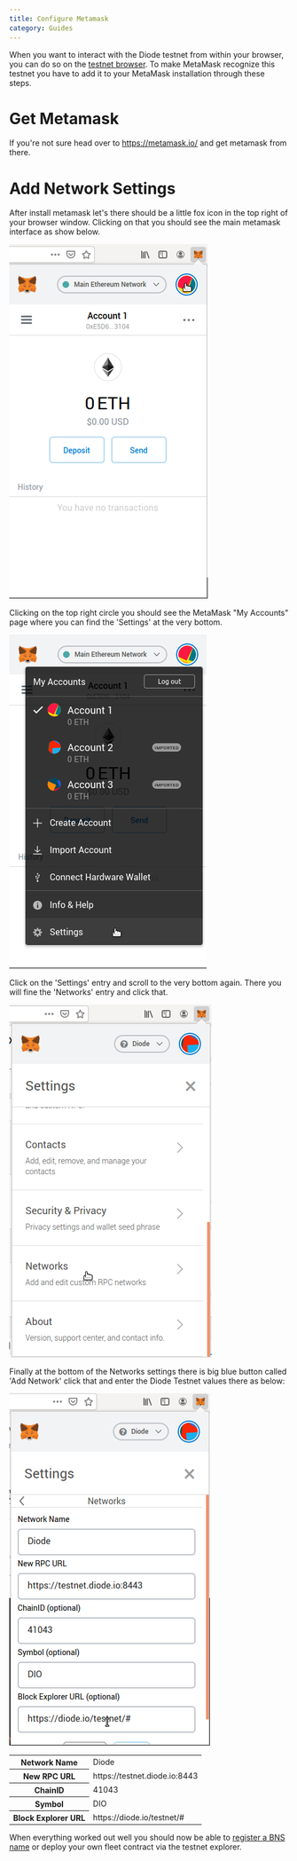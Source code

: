 ```yaml
---
title: Configure Metamask
category: Guides
---
```


When you want to interact with the Diode testnet from within your browser, you can do so on the <a href="https://diode.io/testnet">testnet browser</a>. To make MetaMask recognize this testnet you have to add it to your MetaMask installation through these steps.

# Get Metamask

If you're not sure head over to https://metamask.io/ and get metamask from there. 

# Add Network Settings

After install metamask let's there should be a little fox icon in the top right of your browser window. Clicking on that you should see the main metamask interface as show below.

!["MetaMask network start"](images/docs/metamask_start.png)

Clicking on the top right circle you should see the MetaMask "My Accounts" page where you can find the 'Settings' at the very bottom.

!["MetaMask network settings"](images/docs/metamask_settings.png)

Click on the 'Settings' entry and scroll to the very bottom again. There you will fine the 'Networks' entry and click that.

!["MetaMask networks"](images/docs/metamask_networks.png)

Finally at the bottom of the Networks settings there is big blue button called 'Add Network' click that and enter the Diode Testnet values there as below:

!["MetaMask diode settings"](images/docs/metamask_diode.png)

<table>
  <tr>
    <th>Network Name</th><td>Diode</td>
  </tr><tr>
    <th>New RPC URL</th><td>https://testnet.diode.io:8443</td>
  </tr><tr>
    <th>ChainID</th><td>41043</td>
  </tr><tr>
    <th>Symbol</th><td>DIO</td>
  </tr><tr>
    <th>Block Explorer URL</th><td>https://diode.io/testnet/#</td>
  </tr>
</table>

When everything worked out well you should now be able to [register a BNS name](/testnet/#/dns) or deploy your own fleet contract via the testnet explorer. 